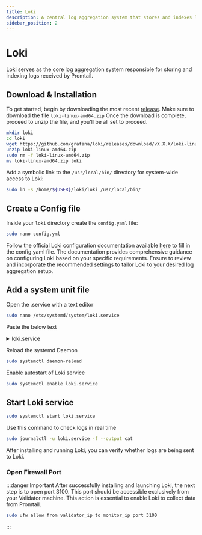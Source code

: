 ```yaml
---
title: Loki
description: A central log aggregation system that stores and indexes logs
sidebar_position: 2
---
```


# Loki

Loki serves as the core log aggregation system responsible for storing and indexing logs received by Promtail.

## Download & Installation

To get started, begin by downloading the most recent [release](https://github.com/grafana/loki/releases). Make sure to download the file `loki-linux-amd64.zip` Once the download is complete, proceed to unzip the file, and you'll be all set to proceed.

```bash
mkdir loki
cd loki
wget https://github.com/grafana/loki/releases/download/vX.X.X/loki-linux-amd64.zip
unzip loki-linux-amd64.zip
sudo rm -f loki-linux-amd64.zip
mv loki-linux-amd64.zip loki
```

Add a symbolic link to the `/usr/local/bin/` directory for system-wide access to Loki:

```bash
sudo ln -s /home/${USER}/loki/loki /usr/local/bin/
```

## Create a Config file

Inside your `loki` directory create the `config.yaml` file:

```bash
sudo nano config.yml
```

Follow the official Loki configuration documentation available [here](https://grafana.com/docs/loki/latest/configure/) to fill in the config.yaml file. The documentation provides comprehensive guidance on configuring Loki based on your specific requirements. Ensure to review and incorporate the recommended settings to tailor Loki to your desired log aggregation setup.


## Add a system unit file

Open the .service with a text editor

```bash
sudo nano /etc/systemd/system/loki.service
```

Paste the below text

<details>
<summary>loki.service</summary>
<p>

```bash title="/etc/systemd/system/loki.service"
[Unit]
Description=Loki
After=network-online.target

[Service]
User=<your_user>
TimeoutStartSec=0
CPUWeight=95
IOWeight=95
ExecStart=loki -config.file /home/sentinel/loki/config.yaml
Restart=always
RestartSec=2
LimitNOFILE=800000
KillSignal=SIGTERM

[Install]
WantedBy=multi-user.target
```

</p>
</details>

Reload the systemd Daemon

```bash
sudo systemctl daemon-reload
```

Enable autostart of Loki service

```bash
sudo systemctl enable loki.service
```

## Start Loki service

```bash
sudo systemctl start loki.service
```

Use this command to check logs in real time

```bash
sudo journalctl -u loki.service -f --output cat
```

After installing and running Loki, you can verify whether logs are being sent to Loki.

### Open Firewall Port

:::danger Important
After successfully installing and launching Loki, the next step is to open port 3100. This port should be accessible exclusively from your Validator machine. This action is essential to enable Loki to collect data from Promtail.

```bash
sudo ufw allow from validator_ip to monitor_ip port 3100
```
:::